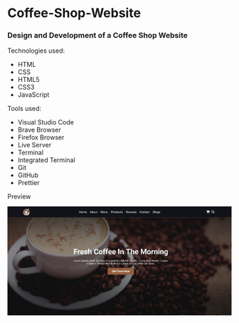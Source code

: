 # Coffee-Shop-Website

### Design and Development of a Coffee Shop Website

Technologies used:
- HTML
- CSS
- HTML5
- CSS3
- JavaScript

Tools used:
- Visual Studio Code
- Brave Browser
- Firefox Browser
- Live Server
- Terminal
- Integrated Terminal
- Git
- GitHub
- Prettier

Preview

![Coffee Shop Website](images/coffee-shop.webp)

